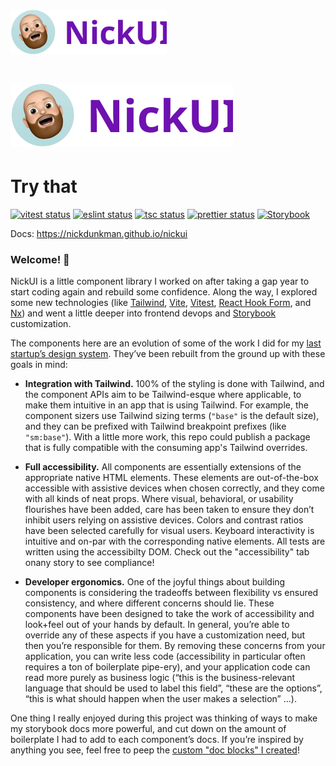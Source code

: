 # <img src="/.storybook/assets/nickui.svg" width="250" alt="NickUI" title="NickUI" />

# ![Try this](/.storybook/assets/nickui.svg)

# Try that

[![vitest status](https://github.com/NickDunkman/nickui/actions/workflows/vitest.yml/badge.svg?kill_cache=1)](https://github.com/NickDunkman/nickui/actions/workflows/vitest.yml)
[![eslint status](https://github.com/NickDunkman/nickui/actions/workflows/eslint.yml/badge.svg?kill_cache=1)](https://github.com/NickDunkman/nickui/actions/workflows/eslint.yml)
[![tsc status](https://github.com/NickDunkman/nickui/actions/workflows/tsc.yml/badge.svg?kill_cache=1)](https://github.com/NickDunkman/nickui/actions/workflows/tsc.yml)
[![prettier status](https://github.com/NickDunkman/nickui/actions/workflows/prettier.yml/badge.svg?kill_cache=1)](https://github.com/NickDunkman/nickui/actions/workflows/prettier.yml)
[![Storybook](https://cdn.jsdelivr.net/gh/storybookjs/brand@main/badge/badge-storybook.svg)](https://nickdunkman.github.io/nickui)

Docs: https://nickdunkman.github.io/nickui

### Welcome! 👋

NickUI is a little component library I worked on after taking a gap year to
start coding again and rebuild some confidence. Along the way, I explored some
new technologies (like [Tailwind](https://tailwindcss.com/),
[Vite](https://vite.dev/), [Vitest](https://vitest.dev/),
[React Hook Form](https://www.react-hook-form.com/), and [Nx](https://nx.dev/))
and went a little deeper into frontend devops and
[Storybook](https://storybook.js.org/) customization.

The components here are an evolution of some of the work I did for my
[last startup’s design system](https://phenotypes.amino.com). They’ve been
rebuilt from the ground up with these goals in mind:

- **Integration with Tailwind.** 100% of the styling is done with Tailwind, and
  the component APIs aim to be Tailwind-esque where applicable, to make them
  intuitive in an app that is using Tailwind. For example, the component sizers
  use Tailwind sizing terms (`"base"` is the default size), and they can be
  prefixed with Tailwind breakpoint prefixes (like `"sm:base"`). With a little
  more work, this repo could publish a package that is fully compatible with the
  consuming app's Tailwind overrides.

- **Full accessibility.** All components are essentially extensions of the
  appropriate native HTML elements. These elements are out-of-the-box accessible
  with assistive devices when chosen correctly, and they come with all kinds of
  neat props. Where visual, behavioral, or usability flourishes have been added,
  care has been taken to ensure they don’t inhibit users relying on assistive
  devices. Colors and contrast ratios have been selected carefully for visual
  users. Keyboard interactivity is intuitive and on-par with the corresponding
  native elements. All tests are written using the accessibilty DOM. Check out
  the "accessibility" tab onany story to see compliance!

- **Developer ergonomics.** One of the joyful things about building components
  is considering the tradeoffs between flexibility vs ensured consistency, and
  where different concerns should lie. These components have been designed to
  take the work of accessibility and look+feel out of your hands by default. In
  general, you’re able to override any of these aspects if you have a
  customization need, but then you’re responsible for them. By removing these
  concerns from your application, you can write less code (accessibility in
  particular often requires a ton of boilerplate pipe-ery), and your application
  code can read more purely as business logic (“this is the business-relevant
  language that should be used to label this field”, “these are the options”,
  “this is what should happen when the user makes a selection” ...).

One thing I really enjoyed during this project was thinking of ways to make my
storybook docs more powerful, and cut down on the amount of boilerplate I had to
add to each component’s docs. If you’re inspired by anything you see, feel free
to peep the
[custom "doc blocks" I created](https://github.com/NickDunkman/nickui/tree/main/src/docs)!
